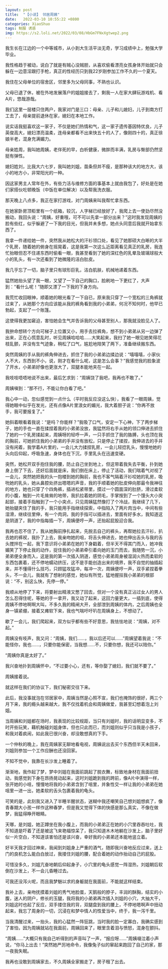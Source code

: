 ```yaml
---
layout: post
title:  "【小说】 邻居周姨"
date:   2022-03-10 10:55:22 +0800
categories: XiaoShuo
tags: 制服 诱惑
img: https://s2.loli.net/2022/03/08/HbGm7FNxXgtwep2.png
---
```

我生长在江边的一个中等城市，从小到大生活平淡无奇，学习成绩中上，勉强大学毕业。

我性格趋于被动，说白了就是有贼心没贼胆，从喜欢偷看漂亮女孩身体开始就只会躲在一边意淫跟打手枪，真正的性经历只到我22岁刚参加工作不久的一个夏天。

我住在父母单位的宿舍区，邻里多为父母同事，不熟也认识。

父母已退了休，被在外地发展落户的姐姐接去了，剩我一人在家大肆玩游戏机、看A片，悠哉游哉。

我们这里一层楼只住两户，我家对门是三口：母亲、儿子和儿媳妇，儿子到南方打工去了，母亲提前退休在家，媳妇在本地工作。

说实话我挺喜欢这一家子，不仅是她们热情和气，这一家子遗传基因特优良，儿子英俊高大，媳妇漂亮温柔，连母亲都看不出来快五十的人了，像刚四十的，真正徐娘半老，混身充满媚力。

母亲姓周，我叫她周姨，老伴死的早，白析健康，微胖而丰满，乳房与臀部仍然坚挺有弹性。

媳妇姓刘，比我大六七岁，我叫她刘姐，苗条但并不瘦，是那种该大的地方大，该小的地方小，非常阳光的一种。

因这家男主人常年在外，有些力活与维修方面的事基本上就由我包了，好处是在她们家搭伙吃顿晚饭（中饭在单位解决）以及帮我洗衣服。

那天晚上八点多，我正在家打游戏，对门周姨来叫我帮忙拿东西。

在她家卧房顶柜里有一个纸箱，较沉，人字梯已经放好了，我爬上去一使劲尽然没搬动，我回头说：“周姨，好重哦，可不可以先拿一部分出来？”这时我发现周姨的脸有些红，似乎躲避了一下我的目光，但我并未多想，她点头同意后我就开始拿东西了。

我拿一件递给她一件，突然我从她松大的汗衫领口处，看见了她那硕大白晰的大半个乳房，随着她的俯身在摇晃着，这是我第一次这么近距离看见真正的乳房，我连忙抬眼但忍不住递东西时偷看一眼，我甚至看到了她的深红色的乳晕及玻璃球般大小的乳头，有一次还看到了她微隆的洁白肚皮。

我几乎忘了一切，脑子里只有球形巨乳，洁白肌肤，机械地递着东西。

猛然她抬头望了我一眼，又望了一下自己的胸口，脸刷地一下更红了，大声到：“看什么呢！”随即又漂了一下我的下身方向。

我荒忙收回眼神，顺着她的眼光看了一下自已，原来我只穿了一个宽松的三角裤就过来了，从她那个方向应该能从我的裤角看到我的小弟弟，何况不知何时，他早已勃起，支起了一个账篷。

这使得我更加窘迫，害怕她会生气并告诉我的父母甚至别人，那我就没脸见人了。

我拚命想转个方向可梯子上位置又小，用手去拉裤角，想不到小弟弟从另一边弹了出来，正在心慌意乱时，听见周姨哈哈哈……大笑起来，我扫了她一眼见她笑得花枝乱颤，并没有生气迹象，稍松了口气，尴尬地陪笑了两下，准备继续搬东西。

突然周姨的手从我的裤角伸进去，抓住了我的小弟弟边揉边说：“嘻嘻嘻，小家伙人不大，东西到不小，说，刚才在看什么呢，这是怎么会事？”我感觉我的脸象波了开水，小弟弟好像也更涨大了，双腿本能地夹在一起。

我吱吱唔唔地说不出来，最后乞求到：“周姨饶了我吧，我再也不敢了。”

周姨嗔到：“那不行，不能让你白看了吧。”

我心中一动，忽似感觉到一点什么（平时我反应没这么快），我看了一眼周姨，觉得她眼中似乎在发光，还有点像A片里浪女的媚光，我大着胆子说：“你再不放手，我可要报复了。”

她斜着眼看着我说：“是吗？你能样？”我吸了口气，安定一下心神，下了两步梯子，她的手也一直在揉捏着我的小弟弟没放，我猛然将右手从她的领口伸进去抓住了她的一个乳房揉起来，周姨呀的轻呼一声，一只手抓住了我的胳膊，头也顶在我的胸前，可她抓住我的小弟弟的手并没有放松，只是停止了揉捏，我伸进去的手并没有闲着，我学着A片里的，一会儿大力揉捏乳房，一会儿轻捻乳头，慢慢地她的头向后仰起，呼吸急速，身体也在下沉，手里乳头在迅速变硬。

突然，她松开双手抱住我的腰，防止自己坐到地上，但这带着我失去平衡，扑到她身上倒了下去，还好后面就是床，我们倒在床上，停止了活动，我们喘着气对视了一会儿，突然她把我的头一抱楼到她的胸前，我也不客气隔着汗衫咬她的乳房，吸吮她的乳头，她从鼻腔处挤出嗯嗯的声音，我的手顺着她的肚皮伸向那最令我神往的地方，她也只穿了个四角裤，插进松紧带里，摸过一个圆面深的肚脐，滑过柔软的小腹，触到一片毛耸耸的地带，我扒拉着她的阴毛，手掌按到了一个馒头大小突起部，接着手指触到了一个小突点，只见周姨猛然像打了个冷战，我继续了几下，她抬腿夹住了我的手，我只能用手指继续探索，中指陷入了两片肉当中，中间有些湿滑，继续往里伸，有一个肉洞，我的手指可以插进去，里面有好多水，我知道这是阴道了，我的中指每插一下，周姨便哼一声，还抬起屁股迎合我。

我再也忍不住了，我从她胸前挣扎起来，先脱去自己的裤头，再帮她拉去汗衫，扒去她的裤衩，我扑了上去，我亲吻她的咀，将舌头伸进去，她也伸出舌头与我的舌头搅拌在一起，我下意识将小弟弟在她的下身戳着，但半天不得其门而入，她冲我媚笑了下停止我的动作，捉住我的小弟弟牵引着向她的玉门而去，我随势一沉，小弟弟便全身而入，这是我的第一次插入阴道，感觉小弟弟周身被湿润火热而柔软的东西包裹着，还不停地蠕动挤压，这不是手能创造出来的境界，我不自觉的抽插起来，并不懂得什么技巧，只顾猛攻猛冲，每冲一次，周姨便哼一声，双手紧捏着拳头，不一会儿，我就有了想射的感觉，她似有所觉，猛地握拄我小弟弟的根部说：“不，别这么快，先停一停。”

我顺从地停了下来，将要射出精液又憋了回去，但对一个没有真正沾过女人的男人怎么忍得住呢，等她的手一拿开，我又动了起来，这回力量更大，一插到底，使得周姨不停地啊啊大叫，不多久我的精闸大开，全部泄到周姨的体内，之后周姨也全身一镇紧绷，接着又瘫软下来，我也气喘吁吁叭在周姨身上，不想动了。

歇了一会儿，我们爬起来，双方似乎都有些不好意思，我怯怯地说：“周姨，对不起。”

周姨没有吱声，我又问：“周姨，我们……，我以后还可以……”周姨望着我说：“不能怪你，我也……，只要你能保密，当我想……不，只要你想，我还可以陪你。”

“周姨你真是太好了。”

我兴奋地扑到周姨怀中，“不过要小心，还有，等你娶了媳妇，我们就不要了。”

周姨接着说。

就这样在我们的协议下，我们秘密交往下来。

此后，我没事就泡在邻居家中，周姨当然是心照不宣，我们也掩饰的很好，两三个月下来，我的瘾头越来越大，我不仅找着机会和周姨做爱，我甚至幻想着泡上刘姐。

当周姨和刘姐都在场时，我表现的比较规距，当只有刘姐时，我的话明显变多，不时开些玩笑，藉机触碰刘姐身体，但也只此而已，而刘姐则似乎只当我是小孩子，和我对着疯闹，如此我已很兴奋，却没敢想真的下手。

一个仲秋的晚上，我在周姨家无聊地看电视，周姨说出去买个东西但半天未回来，刘姐则参加一个工作应酬也还没回家。

不知不觉中，我靠在长沙发上睡着了。

渐渐地，我作起了梦，梦中刘姐在我面前跳起了脱衣舞，标致地身材在我面前扭动，我感觉到下身在昂扬晃动起来，这时刘姐跪到我的跨前，像A片中演得一样，张开她的小咀，慢慢地将我的小弟弟含到了咀里，并象性交一样让我的小弟弟在她咀里一进一出，她柔软的舌头包裹着我的龟头。

可笑的是，此刻我又进入了半睡半醒状态，迷糊中我还嘲笑自己想刘姐想疯了，像青春期大小孩一样作这种春梦，但是我又觉得下体的快感是那么真实，不像在做梦，我猛得睁开眼睛。

天哪，是刘姐，她正蹲坐在我小腹上，而我的小弟弟正在她的小穴里吞吞吐吐，我不知道是吓着了还是被这飞来艳福惊呆了，我只知道木木地躺在沙发上，脑子里好似一片空白，不知道该害怕还是该兴奋，幸好我的小弟弟还本能地竖立着。

好半天我才回过神来，我闻到刘姐身上严重的酒气，随即我兴奋地反应过来，送上门的良机怎么能白白放过，我搂住刘姐的腰，配合着她的动作抬动自己的屁股。

可惜没多久，刘姐亢奋地朝后仰起身子，小穴里的龟头感觉一阵湿热，刘姐朝后软倒在沙发上，不一会儿昏睡过去。

可我还没泻火呢，而且我梦魅以求的身躯就在我面前，不能就这样结束。

我补上去，亲吻抚摸着刘姐的秀气地脸蛋，天鹅般的脖子，丰润的酥胸，结实的小腹，迷人的阴户，修长的玉腿，我将我的小弟弟再次插入刘姐的小穴，大抽大干，刘姐这时也起了反应，双手搂住我的背，双腿盘到我的腰上，不停地嗯啊声中扭动起来，我忘了周身的一切，沉浸在和梦中情人的性爱当中，终于，我一泻千里。

当我清醒过来，一抬头，我的心猛然一阵狂跳，当时我的脸一定寡白，我确实感到了害怕，因为周姨就站在我面前，周姨回来了，眼里含着泪与愤怒，混身在颤抖。

“周姨……”大概只有我自己听得到的声音叫了一声，“报应呀……”周姨啜泣着小声说，“你马上出去！”突然她严厉地命令，我像兔子似的窜起来跑回了自己的家，那一夜我失眠。

我再也没敢到周姨家去，不久周姨全家搬走了，房子租了出去。